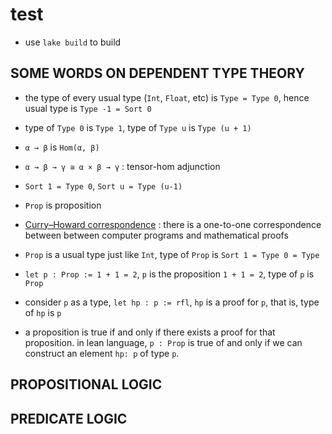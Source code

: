 # test

- use `lake build` to build

## SOME WORDS ON DEPENDENT TYPE THEORY

- the type of every usual type (`Int`, `Float`, etc) is `Type = Type 0`, hence usual type is `Type -1 = Sort 0`

- type of `Type 0` is `Type 1`, type of `Type u` is `Type (u + 1)`

- `α → β` is `Hom(α, β)`

- `α → β → γ ≅ α × β → γ` : tensor-hom adjunction

- `Sort 1 = Type 0`, `Sort u = Type (u-1)`

- `Prop` is proposition

- [Curry–Howard correspondence](https://en.wikipedia.org/wiki/Curry%E2%80%93Howard_correspondence) : there is a one-to-one correspondence between between computer programs and mathematical proofs

- `Prop` is a usual type just like `Int`, type of `Prop` is `Sort 1 = Type 0 = Type`

- `let p : Prop := 1 + 1 = 2`, `p` is the proposition `1 + 1 = 2`, type of `p` is `Prop`

- consider `p` as a type, `let hp : p := rfl`, `hp` is a proof for `p`, that is, type of `hp` is `p`

- a proposition is true if and only if there exists a proof for that proposition. in lean language, `p : Prop` is true of and only if we can construct an element `hp: p` of type `p`.

## PROPOSITIONAL LOGIC


## PREDICATE LOGIC


